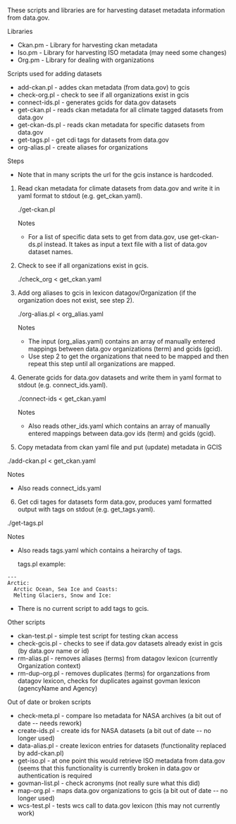 These scripts and libraries are for harvesting dataset metadata information from data.gov.

Libraries

- Ckan.pm - Library for harvesting ckan metadata
- Iso.pm - Library for harvesting ISO metadata (may need some changes)
- Org.pm - Library for dealing with organizations

Scripts used for adding datasets

- add-ckan.pl - addes ckan metadata (from data.gov) to gcis
- check-org.pl - check to see if all organizations exist in gcis
- connect-ids.pl - generates gcids for data.gov datasets
- get-ckan.pl - reads ckan metadata for all climate tagged datasets from data.gov
- get-ckan-ds.pl - reads ckan metadata for specific datasets from data.gov
- get-tags.pl - get cdi tags for datasets from data.gov
- org-alias.pl - create aliases for organizations

Steps

- Note that in many scripts the url for the gcis instance is hardcoded.

1. Read ckan metadata for climate datasets from data.gov and write it in yaml format to stdout (e.g. get_ckan.yaml).

   ./get-ckan.pl

   Notes
   - For a list of specific data sets to get from data.gov, use get-ckan-ds.pl instead. 
     It takes as input a text file with a list of data.gov dataset names.

2. Check to see if all organizations exist in gcis.

   ./check_org < get_ckan.yaml

3. Add org aliases to gcis in lexicon datagov/Organization (if the organization does not exist, 
   see step 2).

   ./org-alias.pl < org_alias.yaml
   
   Notes
   - The input (org_alias.yaml) contains an array of manually entered mappings between data.gov 
     organizations (term) and gcids (gcid).
   - Use step 2 to get the organizations that need to be mapped and then repeat this step until 
     all organizations are mapped.

4. Generate gcids for data.gov datasets and write them in yaml format to stdout (e.g. connect_ids.yaml).

   ./connect-ids < get_ckan.yaml

   Notes
   - Also reads other_ids.yaml which contains an array of manually entered mappings between 
     data.gov ids (term) and gcids (gcid).

5. Copy metadata from ckan yaml file and put (update) metadata in GCIS

  ./add-ckan.pl < get_ckan.yaml

  Notes 
  - Also reads connect_ids.yaml

6. Get cdi tages for datasets form data.gov, produces yaml formatted output with tags on stdout (e.g. get_tags.yaml).

  ./get-tags.pl

  Notes
  - Also reads tags.yaml which contains a heirarchy of tags.

    tags.pl example:

```
---
Arctic:
  Arctic Ocean, Sea Ice and Coasts:
  Melting Glaciers, Snow and Ice:
```

  - There is no current script to add tags to gcis.

Other scripts

- ckan-test.pl - simple test script for testing ckan access
- check-gcis.pl - checks to see if data.gov datasets already exist in gcis (by data.gov name or id)
- rm-alias.pl - removes aliases (terms) from datagov lexicon (currently Organization context)
- rm-dup-org.pl - removes duplicates (terms) for organzations from datagov lexicon, checks for duplicates against 
    govman lexicon (agencyName and Agency)

Out of date or broken scripts

- check-meta.pl - compare Iso metadata for NASA archives (a bit out of date -- needs rework)
- create-ids.pl - create ids for NASA datasets (a bit out of date -- no longer used)
- data-alias.pl - create lexicon entries for datasets (functionality replaced by add-ckan.pl)
- get-iso.pl - at one point this would retrieve ISO metadata from data.gov (seems that this functionality is 
    currently broken in data.gov or authentication is required
- govman-list.pl - check acronyms (not really sure what this did)
- map-org.pl - maps data.gov organizations to gcis (a bit out of date -- no longer used)
- wcs-test.pl - tests wcs call to data.gov lexicon (this may not currently work)
